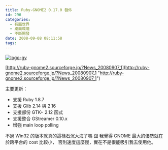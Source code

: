 ```yaml
---
title: Ruby-GNOME2 0.17.0 發佈
id: 296
categories:
  - 有腦世界
  - 桌面環境
  - 不斷開發
date: 2008-09-08 08:11:58
tags:
---
```


[![logo-gy](http://munouzin.files.wordpress.com/2008/09/logo-gy-thumb1.png)](http://munouzin.files.wordpress.com/2008/09/logo-gy1.png) 

[http://ruby-gnome2.sourceforge.jp/?News_20080907_1](http://ruby-gnome2.sourceforge.jp/?News_20080907_1 "http://ruby-gnome2.sourceforge.jp/?News_20080907_1")

主要更新：

*   支援 Ruby 1.8.7  <li>支援 Glib 2.14 與 2.16  <li>支援部份 GTK+ 2.12 函式  <li>支援整合 GStreamer 0.10.x  <li>增強 main loop polling 

不過 Win32 的版本就真的這樣石沉大海了嗎 囧
我覺得 GNOME 最大的優勢就在於跨平台的 cost 比較小，
否則速度這麼慢，實在不是很能吸引我去使用他。